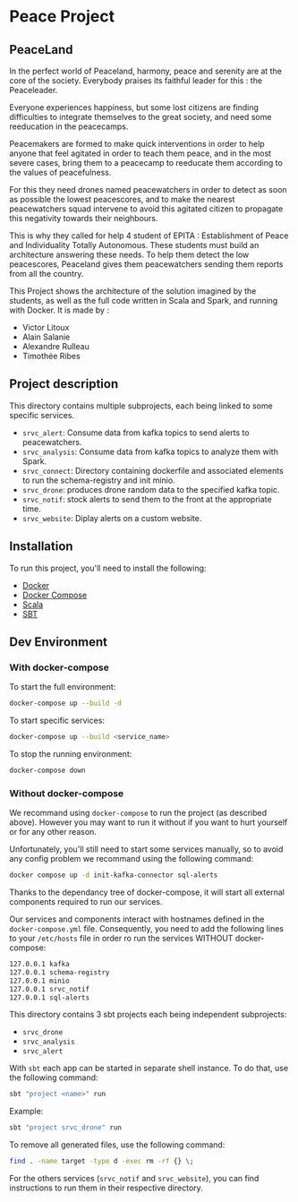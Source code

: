 # Peace Project

## PeaceLand

In the perfect world of Peaceland, harmony, peace and serenity are at the core of the society. Everybody praises its faithful leader for this : the Peaceleader.

Everyone experiences happiness, but some lost citizens are finding difficulties to integrate themselves to the great society, and need some reeducation in the peacecamps.

Peacemakers are formed to make quick interventions in order to help anyone that feel agitated in order to teach them peace, and in the most severe cases, bring them to a peacecamp to reeducate them according to the values of peacefulness.

For this they need drones named peacewatchers in order to detect as soon as possible the lowest peacescores, and to make the nearest peacewatchers squad intervene to avoid this agitated citizen to propagate this negativity towards their neighbours.

This is why they called for help 4 student of EPITA : Establishment of Peace and Individuality Totally Autonomous. These students must build an architecture answering these needs. To help them detect the low peacescores, Peaceland gives them peacewatchers sending them reports from all the country.

This Project shows the architecture of the solution imagined by the students, as well as the full code written in Scala and Spark, and running with Docker. It is made by :

- Victor Litoux
- Alain Salanie
- Alexandre Rulleau
- Timothée Ribes

## Project description

This directory contains multiple subprojects, each being linked to some specific services.

- `srvc_alert`: Consume data from kafka topics to send alerts to peacewatchers.
- `srvc_analysis`: Consume data from kafka topics to analyze them with Spark.
- `srvc_connect`: Directory containing dockerfile and associated elements to run the schema-registry and init minio.
- `srvc_drone`: produces drone random data to the specified kafka topic.
- `srvc_notif`: stock alerts to send them to the front at the appropriate time.
- `srvc_website`: Diplay alerts on a custom website.

## Installation

To run this project, you'll need to install the following:

- [Docker](https://docs.docker.com/engine/install/)
- [Docker Compose](https://docs.docker.com/compose/install/)
- [Scala](https://www.scala-lang.org/download/)
- [SBT](https://www.scala-sbt.org/download.html)

## Dev Environment

### With docker-compose

To start the full environment:

```sh
docker-compose up --build -d
```

To start specific services:

```sh
docker-compose up --build <service_name>
```

To stop the running environment:

```sh
docker-compose down
```

### Without docker-compose

We recommand using `docker-compose` to run the project (as described above).
However you may want to run it without if you want to hurt yourself or for any other reason.

Unfortunately, you'll still need to start some services manually, so to avoid any config problem we recommand using the following command:

```sh
docker compose up -d init-kafka-connector sql-alerts
```

Thanks to the dependancy tree of docker-compose, it will start all external components required to run our services.

Our services and components interact with hostnames defined in the `docker-compose.yml` file.
Consequently, you need to add the following lines to your `/etc/hosts` file in order ro run the services WITHOUT docker-compose:

```txt
127.0.0.1 kafka
127.0.0.1 schema-registry
127.0.0.1 minio
127.0.0.1 srvc_notif
127.0.0.1 sql-alerts
```

This directory contains 3 sbt projects each being independent subprojects:

- `srvc_drone`
- `srvc_analysis`
- `srvc_alert`

With `sbt` each app can be started in separate shell instance.
To do that, use the following command:

```sh
sbt "project <name>" run
```

Example:

```sh
sbt "project srvc_drone" run
```

To remove all generated files, use the following command:

```sh
find . -name target -type d -exec rm -rf {} \;
```

For the others services (`srvc_notif` and `srvc_website`), you can find instructions to run them in their respective directory.
